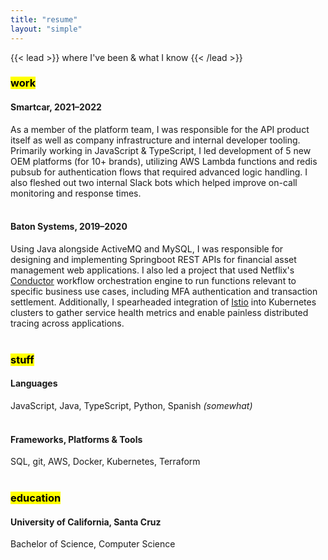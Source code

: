 ```yaml
---
title: "resume"
layout: "simple"
---
```

{{< lead >}}
where I've been & what I know
{{< /lead >}}
<h3><mark>work</mark></h3>
<h4>Smartcar, 2021–2022</h4>
As a member of the platform team, I was responsible for the API product itself as well as company infrastructure and internal developer tooling. Primarily working in JavaScript & TypeScript, I led development of 5 new OEM platforms (for 10+ brands), utilizing AWS Lambda functions and redis pubsub for authentication flows that required advanced logic handling. I also fleshed out two internal Slack bots which helped improve on-call monitoring and response times.<br/>
<br/>
<h4>Baton Systems, 2019–2020</h4>
Using Java alongside ActiveMQ and MySQL, I was responsible for designing and implementing Springboot REST APIs for financial asset management web applications. I also led a project that used Netflix's <a target="_blank" href="https://conductor.netflix.com">Conductor</a> workflow orchestration engine to run functions relevant to specific business use cases, including MFA authentication and transaction settlement. Additionally, I spearheaded integration of <a target="_blank" href="https://istio.io/">Istio</a> into Kubernetes clusters to gather service health metrics and enable painless distributed tracing across applications.<br/>
<br/>
<h3><mark>stuff</mark></h3>
<h4>Languages</h4>
JavaScript, Java, TypeScript, Python, Spanish <i>(somewhat)</i><br/>
<br/>
<h4>Frameworks, Platforms & Tools</h4>
SQL, git, AWS, Docker, Kubernetes, Terraform<br/>
<br/>
<h3><mark>education</mark></h3>
<h4>University of California, Santa Cruz</h4>
Bachelor of Science, Computer Science
